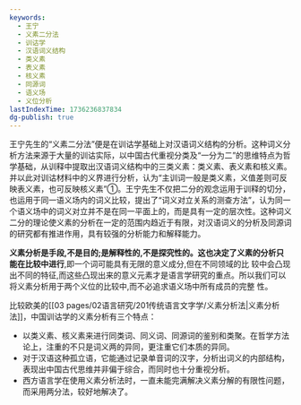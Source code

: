```yaml
---
keywords:
  - 王宁
  - 义素二分法
  - 训诂学
  - 汉语词义结构
  - 类义素
  - 表义素
  - 核义素
  - 同源词
  - 语义场
  - 义位分析
lastIndexTime: 1736236837834
dg-publish: true
---
```

王宁先生的“义素二分法”便是在训诂学基础上对汉语词义结构的分析。这种词义分析方法来源于大量的训诂实际，以中国古代重视分类及“一分为二”的思维特点为哲学基础，从训释中提取出汉语词义结构中的三类义素：类义素、表义素和核义素。并以此对训诂材料中的义界进行分析，认为“主训词一般是类义素，义值差则可反映表义素，也可反映核义素”①。王宁先生不仅把二分的观念运用于训释的切分，也运用于同一语义场内的词义比较，提出了“词义对立关系的测查方法”，认为同一个语义场中的词义对立并不是在同一平面上的，而是具有一定的层次性。这种词义二分的理论使义素的分析在一定的范围内趋近于有限，对汉语词义的分析及同源词的研究都有推进作用，具有较强的分析能力和解释能力。

**义素分析是手段,不是目的;是解释性的,不是探究性的。这也决定了义素的分析只能在比较中进行**,即一个词可能具有无限的意义成分,但在不同领域的比  较中会凸现出不同的特征,而这些凸现出来的意义元素才是语言学研究的重点。所以我们可以将义素分析用于两个义位的比较中,而不必追求语义场中所有成员的完整  性。

 比较欧美的[[03 pages/02语言研究/201传统语言文字学/义素分析法\|义素分析法]]，中国训诂学的义素分析有三个特点：
 - 以类义素、核义素来进行同类词、同义词、同源词的鉴别和类聚。在哲学方法论上，注重的不只是词义两的异同，更注重它们本质的异同。
 - 对于汉语这种孤立语，它能通过记录单音词的汉字，分析出词义的内部结构，表现出中国古代思维并非偏于综合，而同时也十分重视分析。
 - 西方语言学在使用义素分析法时，一直未能完满解决义素分解的有限性问题，而采用两分法，较好地解决了。